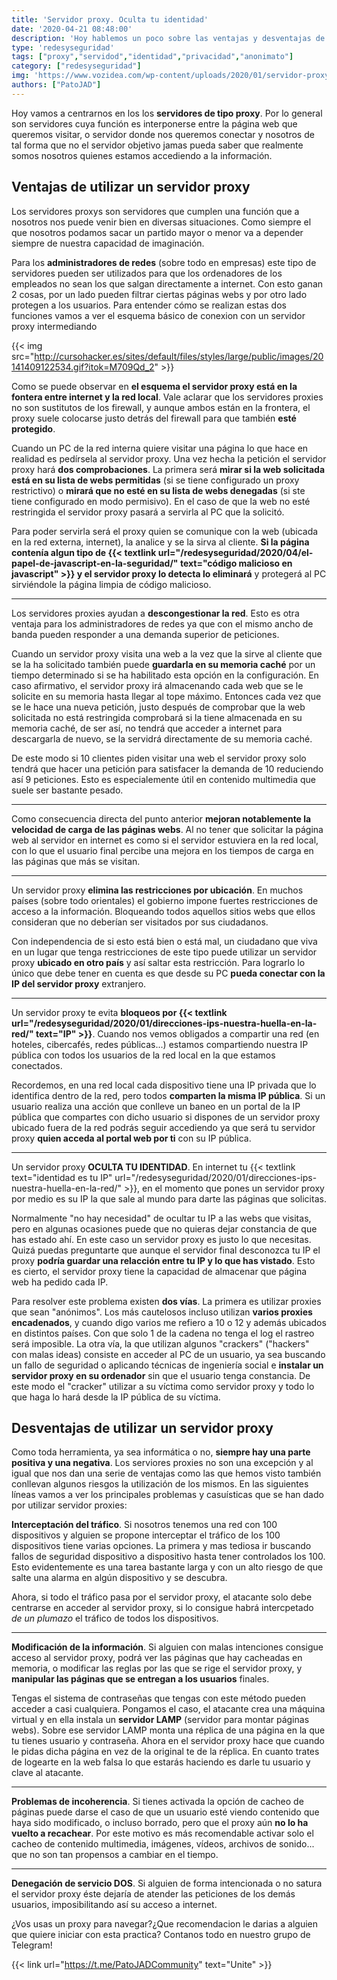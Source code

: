 ```yaml
---
title: 'Servidor proxy. Oculta tu identidad'
date: '2020-04-21 08:48:00'
description: 'Hoy hablemos un poco sobre las ventajas y desventajas de utilizar un servidor proxy. Te espramos para saber tu opinion'
type: 'redesyseguridad'
tags: ["proxy","servidod","identidad","privacidad","anonimato"]
category: ["redesyseguridad"]
img: 'https://www.vozidea.com/wp-content/uploads/2020/01/servidor-proxy-tipos.png'
authors: ["PatoJAD"]
---
```


Hoy vamos a centrarnos en los los **servidores de tipo proxy**. Por lo general son servidores cuya función es interponerse entre la página web que queremos visitar, o servidor donde nos queremos conectar y nosotros de tal forma que no el servidor objetivo jamas pueda saber que realmente somos nosotros quienes estamos accediendo a la información.




## Ventajas de utilizar un servidor proxy



Los servidores proxys son servidores que cumplen una función que a nosotros nos puede venir bien en diversas situaciones. Como siempre el que nosotros podamos sacar un partido mayor o menor va a depender siempre de nuestra capacidad de imaginación.




Para los **administradores de redes** (sobre todo en empresas) este tipo de servidores pueden ser utilizados para que los ordenadores de los empleados no sean los que salgan directamente a internet. Con esto ganan 2 cosas, por un lado pueden filtrar ciertas páginas webs y por otro lado protegen a los usuarios. Para entender cómo se realizan estas dos funciones vamos a ver el esquema básico de conexion con un servidor proxy intermediando


{{< img src="http://cursohacker.es/sites/default/files/styles/large/public/images/20141409122534.gif?itok=M709Qd_2" >}}


Como se puede observar en **el esquema el servidor proxy está en la fontera entre internet y la red local**. Vale aclarar que los servidores proxies no son sustitutos de los firewall, y aunque ambos están en la frontera, el proxy suele colocarse justo detrás del firewall para que también **esté protegido**.

Cuando un PC de la red interna quiere visitar una página lo que hace en realidad es pedírsela al servidor proxy. Una vez hecha la petición el servidor proxy hará **dos comprobaciones**. La primera será **mirar si la web solicitada está en su lista de webs permitidas** (si se tiene configurado un proxy restrictivo) o **mirará que no esté en su lista de webs denegadas** (si ste tiene configurado en modo permisivo). En el caso de que la web no esté restringida el servidor proxy pasará a servirla al PC que la solicitó.

Para poder servirla será el proxy quien se comunique con la web (ubicada en la red externa, internet), la analice y se la sirva al cliente. **Si la página contenía algun tipo de {{< textlink url="/redesyseguridad/2020/04/el-papel-de-javascript-en-la-seguridad/" text="código malicioso en javascript" >}} y el servidor proxy lo detecta lo eliminará** y protegerá al PC sirviéndole la página limpia de código malicioso.



---



Los servidores proxies ayudan a **descongestionar la red**. Esto es otra ventaja para los administradores de redes ya que con el mismo ancho de banda pueden responder a una demanda superior de peticiones.

Cuando un servidor proxy visita una web a la vez que la sirve al cliente que se la ha solicitado también puede **guardarla en su memoria caché** por un tiempo determinado si se ha habilitado esta opción en la configuración. En caso afirmativo, el servidor proxy irá almacenando cada web que se le solicite en su memoria hasta llegar al tope máximo. Entonces cada vez que se le hace una nueva petición, justo después de comprobar que la web solicitada no está restringida comprobará si la tiene almacenada en su memoria caché, de ser así, no tendrá que acceder a internet para descargarla de nuevo, se la servidrá directamente de su memoria caché.

De este modo si 10 clientes piden visitar una web el servidor proxy solo tendrá que hacer una petición para satisfacer la demanda de 10 reduciendo así 9 peticiones. Esto es especialemente útil en contenido multimedia que suele ser bastante pesado.



---



Como consecuencia directa del punto anterior **mejoran notablemente la velocidad de carga de las páginas webs**. Al no tener que solicitar la página web al servidor en internet es como si el servidor estuviera en la red local, con lo que el usuario final percibe una mejora en los tiempos de carga en las páginas que más se visitan.



---



Un servidor proxy **elimina las restricciones por ubicación**. En muchos países (sobre todo orientales) el gobierno impone fuertes restricciones de acceso a la información. Bloqueando todos aquellos sitios webs que ellos consideran que no deberían ser visitados por sus ciudadanos.

Con independencia de si esto está bien o está mal, un ciudadano que viva en un lugar que tenga restricciones de este tipo puede utilizar un servidor proxy **ubicado en otro país** y así saltar esta restricción. Para lograrlo lo único que debe tener en cuenta es que desde su PC **pueda conectar con la IP del servidor proxy** extranjero.



---



Un servidor proxy te evita **bloqueos por {{< textlink url="/redesyseguridad/2020/01/direcciones-ips-nuestra-huella-en-la-red/" text="IP" >}}**. Cuando nos vemos obligados a compartir una red (en hoteles, cibercafés, redes públicas...) estamos compartiendo nuestra IP pública con todos los usuarios de la red local en la que estamos conectados.

Recordemos, en una red local cada dispositivo tiene una IP privada que lo identifica dentro de la red, pero todos **comparten la misma IP pública**. Si un usuario realiza una acción que conlleve un baneo en un portal de la IP pública que compartes con dicho usuario si dispones de un servidor proxy ubicado fuera de la red podrás seguir accediendo ya que será tu servidor proxy **quien acceda al portal web por ti** con su IP pública.



---



Un servidor proxy **OCULTA TU IDENTIDAD**. En internet tu {{< textlink text="identidad es tu IP" url="/redesyseguridad/2020/01/direcciones-ips-nuestra-huella-en-la-red/" >}}, en el momento que pones un servidor proxy por medio es su IP la que sale al mundo para darte las páginas que solicitas.

Normalmente "no hay necesidad" de ocultar tu IP a las webs que visitas, pero en algunas ocasiones puede que no quieras dejar constancia de que has estado ahí. En este caso un servidor proxy es justo lo que necesitas. Quizá puedas preguntarte que aunque el servidor final desconozca tu IP el proxy **podría guardar una relacción entre tu IP y lo que has vistado**. Esto es cierto, el servidor proxy tiene la capacidad de almacenar que página web ha pedido cada IP.

Para resolver este problema existen **dos vías**. La primera es utilizar proxies que sean "anónimos". Los más cautelosos incluso utilizan **varios proxies encadenados**, y cuando digo varios me refiero a 10 o 12 y además ubicados en distintos países. Con que solo 1 de la cadena no tenga el log el rastreo será imposible. La otra vía, la que utilizan algunos "crackers" ("hackers" con malas ideas) consiste en acceder al PC de un usuario, ya sea buscando un fallo de seguridad o aplicando técnicas de ingeniería social e **instalar un servidor proxy en su ordenador** sin que el usuario tenga constancia. De este modo el "cracker" utilizar a su víctima como servidor proxy y todo lo que haga lo hará desde la IP pública de su víctima.




## Desventajas de utilizar un servidor proxy



Como toda herramienta, ya sea informática o no, **siempre hay una parte positiva y una negativa**. Los serviores proxies no son una excepción y al igual que nos dan una serie de ventajas como las que hemos visto también conllevan algunos riesgos la utilización de los mismos. En las siguientes líneas vamos a ver los principales problemas y casuísticas que se han dado por utilizar servidor proxies:




**Interceptación del tráfico**. Si nosotros tenemos una red con 100 dispositivos y alguien se propone interceptar el tráfico de los 100 dispositivos tiene varias opciones. La primera y mas tediosa ir buscando fallos de seguridad dispositivo a dispositivo hasta tener controlados los 100. Esto evidentemente es una tarea bastante larga y con un alto riesgo de que salte una alarma en algún dispositivo y se descubra.

Ahora, si todo el tráfico pasa por el servidor proxy, el atacante solo debe centrarse en acceder al servidor proxy, si lo consigue habrá intercpetado *de un plumazo* el tráfico de todos los dispositivos.



---



**Modificación de la información**. Si alguien con malas intenciones consigue acceso al servidor proxy, podrá ver las páginas que hay cacheadas en memoria, o modificar las reglas por las que se rige el servidor proxy, y **manipular las páginas que se entregan a los usuarios** finales.

Tengas el sistema de contraseñas que tengas con este método pueden acceder a casi cualquiera. Pongamos el caso, el atacante crea una máquina virtual y en ella instala un **servidor LAMP** (servidor para montar páginas webs). Sobre ese servidor LAMP monta una réplica de una página en la que tu tienes usuario y contraseña. Ahora en el servidor proxy hace que cuando le pidas dicha página en vez de la original te de la réplica. En cuanto trates de logearte en la web falsa lo que estarás haciendo es darle tu usuario y clave al atacante.



---



**Problemas de incoherencia**. Si tienes activada la opción de cacheo de páginas puede darse el caso de que un usuario esté viendo contenido que haya sido modificado, o incluso borrado, pero que el proxy aún **no lo ha vuelto a recachear**. Por este motivo es más recomendable activar solo el cacheo de contenido multimedia, imágenes, vídeos, archivos de sonido... que no son tan propensos a cambiar en el tiempo.



---



**Denegación de servicio DOS**. Si alguien de forma intencionada o no satura el servidor proxy éste dejaría de atender las peticiones de los demás usuarios, imposibilitando así su acceso a internet.




¿Vos usas un proxy para navegar?¿Que recomendacion le darias a alguien que quiere iniciar con esta practica? Contanos todo en nuestro grupo de Telegram!


{{< link url="https://t.me/PatoJADCommunity" text="Unite" >}}

